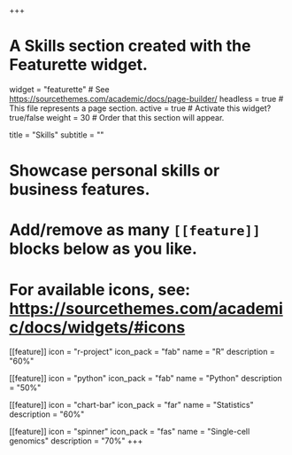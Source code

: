 +++
# A Skills section created with the Featurette widget.
widget = "featurette"  # See https://sourcethemes.com/academic/docs/page-builder/
headless = true  # This file represents a page section.
active = true  # Activate this widget? true/false
weight = 30  # Order that this section will appear.

title = "Skills"
subtitle = ""

# Showcase personal skills or business features.
# 
# Add/remove as many `[[feature]]` blocks below as you like.
# 
# For available icons, see: https://sourcethemes.com/academic/docs/widgets/#icons

[[feature]]
  icon = "r-project"
  icon_pack = "fab"
  name = "R"
  description = "60%"
  
[[feature]]
  icon = "python"
  icon_pack = "fab"
  name = "Python"
  description = "50%"  
  
[[feature]]
  icon = "chart-bar"
  icon_pack = "far"
  name = "Statistics"
  description = "60%"

[[feature]]
  icon = "spinner"
  icon_pack = "fas"
  name = "Single-cell genomics"
  description = "70%"
+++
